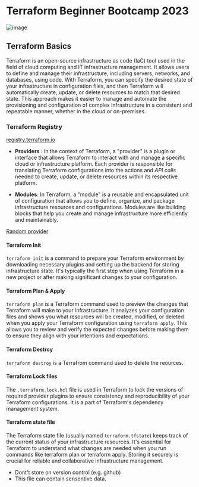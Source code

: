 # Terraform Beginner Bootcamp 2023

![image](https://github.com/koladiya/terraform-beginner-bootcamp-2023/assets/17511896/f8ff200f-c92f-4ada-a708-0309a0295fc9)


## Terraform Basics

Terraform is an open-source infrastructure as code (IaC) tool used in the field of cloud computing and IT infrastructure management. It allows users to define and manage their infrastructure, including servers, networks, and databases, using code. With Terraform, you can specify the desired state of your infrastructure in configuration files, and then Terraform will automatically create, update, or delete resources to match that desired state. This approach makes it easier to manage and automate the provisioning and configuration of complex infrastructure in a consistent and repeatable manner, whether in the cloud or on-premises.

### Terraform Registry
[registry.terraform.io](https://registry.terraform.io/)

- **Providers** : In the context of Terraform, a "provider" is a plugin or interface that allows Terraform to interact with and manage a specific cloud or infrastructure platform. Each provider is responsible for translating Terraform configurations into the actions and _API calls_ needed to create, update, or delete resources within its respective platform.

- **Modules**: In Terraform, a "module" is a reusable and encapsulated unit of configuration that allows you to define, organize, and package infrastructure resources and configurations. Modules are like building blocks that help you create and manage infrastructure more efficiently and maintainably. 

[Random provider](https://registry.terraform.io/providers/hashicorp/random/latest/docs) 


#### Terraform Init
```terraform init``` is a command to prepare your Terraform environment by downloading necessary plugins and setting up the backend for storing infrastructure state. It's typically the first step when using Terraform in a new project or after making significant changes to your configuration.

#### Terraform Plan & Apply
``terraform plan`` is a Terraform command used to preview the changes that Terraform will make to your infrastructure. It analyzes your configuration files and shows you what resources will be created, modified, or deleted when you apply your Terraform configuration using ``terraform apply``. This allows you to review and verify the expected changes before making them to ensure they align with your intentions and expectations.

#### Terraform Destroy
`terraform destroy` is a Terrafrom command used to delete the reources.


#### Terraform Lock files
The ``.terraform.lock.hcl`` file is used in Terraform to lock the versions of required provider plugins to ensure consistency and reproducibility of your Terraform configurations. It is a part of Terraform's dependency management system.


#### Terraform state file
The Terraform state file (usually named ``terraform.tfstate``) keeps track of the current status of your infrastructure resources. It's essential for Terraform to understand what changes are needed when you run commands like terraform plan or terraform apply. Storing it securely is crucial for reliable and collaborative infrastructure management.

- Dont't store on version control (e.g. github)
- This file can contain sensentive data.
